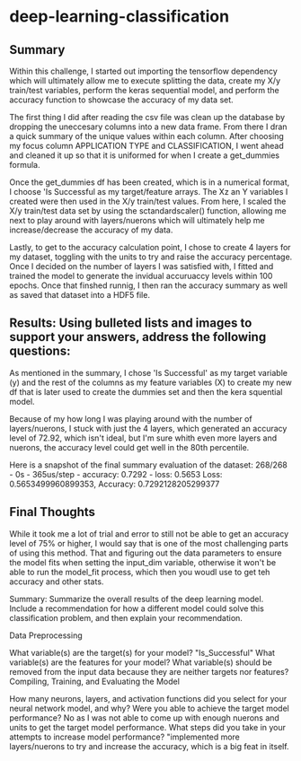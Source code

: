 # deep-learning-classification

## Summary

Within this challenge, I started out importing the tensorflow dependency which will ultimately allow me to execute splitting the data, create my X/y train/test variables, perform the keras sequential model, and perform the accuracy function to showcase the accuracy of my data set.

The first thing I did after reading the csv file was clean up the database by dropping the uneccesary columns into a new data frame. From there I dran a quick summary of the unique values within each column. After choosing my focus column APPLICATION TYPE and CLASSIFICATION, I went ahead and cleaned it up so that it is uniformed for when I create a get_dummies formula. 

Once the get_dummies df has been created, which is in a numerical format, I choose 'Is Successful as my target/feature arrays. The Xz an Y variables I created were then used in the X/y train/test values. From here, I scaled the X/y train/test data set by using the sctandardscaler() function, allowing me next to play around with layers/nuerons which will ultimately help me increase/decrease the accuracy of my data.

Lastly, to get to the accuracy calculation point, I chose to create 4 layers for my dataset, toggling with the units to try and raise the accuracy percentage. Once I decided on the number of layers I was satisfied with, I fitted and trained the model to generate the invidual accuruaccy levels within 100 epochs. Once that finshed runnig, I then ran the accuracy summary as well as saved that dataset into a HDF5 file.


## Results: Using bulleted lists and images to support your answers, address the following questions:

As mentioned in the summary, I chose 'Is Successful' as my target variable (y) and the rest of the columns as my feature variables (X) to create my new df that is later used to create the dummies set and then the kera squential model.

Because of my how long I was playing around with the number of layers/nuerons, I stuck with just the 4 layers, which generated an accuracy level of 72.92, which isn't ideal, but I'm sure whith even more layers and nuerons, the accuracy level could get well in the 80th percentile.

Here is a snapshot of the final summary evaluation of the dataset:
268/268 - 0s - 365us/step - accuracy: 0.7292 - loss: 0.5653
Loss: 0.5653499960899353, Accuracy: 0.7292128205299377

## Final Thoughts
While it took me a lot of trial and error to still not be able to get an accuracy level of 75% or higher, I would say that is one of the most challenging parts of using this method. That and figuring out the data parameters to ensure the model fits when setting the input_dim variable, otherwise it won't be able to run the model_fit process, which then you woudl use to get teh accuracy and other stats.


Summary: Summarize the overall results of the deep learning model. Include a recommendation for how a different model could solve this classification problem, and then explain your recommendation.



Data Preprocessing

What variable(s) are the target(s) for your model? "Is_Successful"
What variable(s) are the features for your model?
What variable(s) should be removed from the input data because they are neither targets nor features?
Compiling, Training, and Evaluating the Model

How many neurons, layers, and activation functions did you select for your neural network model, and why?
Were you able to achieve the target model performance? No as I was not able to come up with enough nuerons and units to get the target model performance.
What steps did you take in your attempts to increase model performance? "implemented more layers/nuerons to try and increase the accuracy, which is a big feat in itself.


